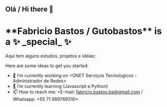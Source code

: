 ## Olá / Hi there 👋

<div>
<h1>**Fabricio Bastos / Gutobastos** is a ✨ _special_ ✨</h1>
<p>
<p>Aqui tem alguns estudos, projetos e idéias:</p>
<p>Here are some ideas to get you started:</p>

- 🔭 I’m currently working on <GNET Serviços Tecnologicos - Administrador de Redes>
- 🌱 I’m currently learning (Javascript e Python)
- 📫 How to reach me: <E-mail: fabricio.bastos.ba@gmail.com / Whatsapp: +55 71 999769310>
</div>
